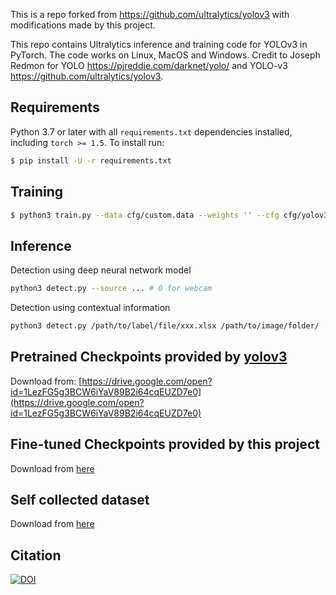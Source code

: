 This is a repo forked from https://github.com/ultralytics/yolov3 with modifications made by this project. 

This repo contains Ultralytics inference and training code for YOLOv3 in PyTorch. The code works on Linux, MacOS and Windows. Credit to Joseph Redmon for YOLO  https://pjreddie.com/darknet/yolo/ and YOLO-v3 https://github.com/ultralytics/yolov3.


## Requirements

Python 3.7 or later with all `requirements.txt` dependencies installed, including `torch >= 1.5`. To install run:
```bash
$ pip install -U -r requirements.txt
```


## Training

```bash
$ python3 train.py --data cfg/custom.data --weights '' --cfg cfg/yolov3-spp-3cls.cfg
```



## Inference
Detection using deep neural network model
```bash
python3 detect.py --source ... # 0 for webcam
```

Detection using contextual information
```bash
python3 detect.py /path/to/label/file/xxx.xlsx /path/to/image/folder/
```

## Pretrained Checkpoints provided by [yolov3](https://github.com/ultralytics/yolov3)

Download from: [https://drive.google.com/open?id=1LezFG5g3BCW6iYaV89B2i64cqEUZD7e0](https://drive.google.com/open?id=1LezFG5g3BCW6iYaV89B2i64cqEUZD7e0)

## Fine-tuned Checkpoints provided by this project

Download from [here]()


## Self collected dataset

Download from [here](https://drive.google.com/open?id=1LezFG5g3BCW6iYaV89B2i64cqEUZD7e0)




## Citation

[![DOI](https://zenodo.org/badge/146165888.svg)](https://zenodo.org/badge/latestdoi/146165888)



